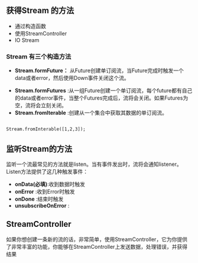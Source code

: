 ## 获得Stream 的方法  
- 通过构造函数
- 使用StreamController
- IO Stream

### Stream 有三个构造方法
- **Stream.formFuture：** 从Future创建单订阅流，当Future完成时触发一个data或者error，然后使用Down事件关闭这个流。
* **Stream.formFutures** :从一组Future创建一个单订阅流，每个future都有自己的data或者error事件，当整个Futures完成后，流将会关闭。如果Futures为空，流将会立刻关闭。
* **Stream.fromIterable** :创建从一个集合中获取其数据的单订阅流。

```

Stream.fromInterable([1,2,3]);

```

## 监听Stream的方法
监听一个流最常见的方法就是listen。当有事件发出时，流将会通知listener。Listen方法提供了这几种触发事件：

- **onData(必填)**:收到数据时触发
- **onError** :收到Error时触发
- **onDone** :结束时触发
- **unsubscribeOnError** :

## StreamController
如果你想创建一条新的流的话，非常简单，使用StreamController，它为你提供了非常丰富的功能，你能够在StreamController上发送数据，处理错误，并获得结果